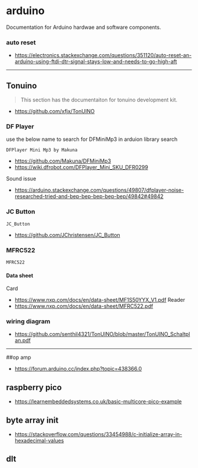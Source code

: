 # arduino

Documentation for Arduino hardwae and software components.

### auto reset
* https://electronics.stackexchange.com/questions/351120/auto-reset-an-arduino-using-ftdi-dtr-signal-stays-low-and-needs-to-go-high-aft

---
## Tonuino
> This section has the documentaiton for tonuino development kit.
> 
* https://github.com/xfjx/TonUINO

### DF Player
use the below name to search for DFMiniMp3 in arduion library search
```
DFPlayer Mini Mp3 by Makuna
```
* https://github.com/Makuna/DFMiniMp3
* https://wiki.dfrobot.com/DFPlayer_Mini_SKU_DFR0299

Sound issue
* https://arduino.stackexchange.com/questions/49807/dfplayer-noise-researched-tried-and-bep-bep-bep-bep-bep/49842#49842

### JC Button
```
JC_Button
```
* https://github.com/JChristensen/JC_Button
### MFRC522
```
MFRC522
```
#### Data sheet
Card
* https://www.nxp.com/docs/en/data-sheet/MF1S50YYX_V1.pdf
Reader
* https://www.nxp.com/docs/en/data-sheet/MFRC522.pdf
### wiring diagram
* https://github.com/senthil4321/TonUINO/blob/master/TonUINO_Schaltplan.pdf
---
##op amp
* https://forum.arduino.cc/index.php?topic=438366.0

## raspberry pico

* https://learnembeddedsystems.co.uk/basic-multicore-pico-example
## byte array init
* https://stackoverflow.com/questions/33454988/c-initialize-array-in-hexadecimal-values
## dlt
